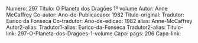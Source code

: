 Numero: 297
Titulo: O Planeta dos Dragões 1º volume
Autor: Anne McCaffrey
Co-autor: 
Ano-de-Publicacaoo: 1982
Titulo-original: 
Tradutor: Eurico da Fonseca
Co-tradutor: 
Ano-de-edicao: 1982
alias: Anne-McCaffrey
Autor2-alias: 
Tradutor1-alias: Eurico-da-Fonseca
Tradutor2-alias: 
Titulo-link: 297-O-Planeta-dos-Dragoes-1-volume
Capa: 
pags: 206
Capa-link: